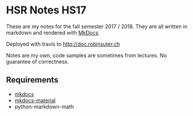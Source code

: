 # HSR Notes HS17
<!-- [![Build Status](https://travis-ci.com/Excape/hsr-docs-fs17.svg?token=ZqvKykpEV75vbEi3DHD8&branch=master)](https://travis-ci.com/Excape/hsr-docs-fs17)-->

These are my notes for the fall semester 2017 / 2018. They are all written in markdown and rendered with [MkDocs](https://github.com/mkdocs/mkdocs/releases).

Deployed with travis to http://doc.robinsuter.ch

Notes are my own, code samples are sometimes from lectures. No guarantee of correctness.

## Requirements
- [mkdocs](http://www.mkdocs.org/)
- [mkdocs-material](https://squidfunk.github.io/mkdocs-material/)
- python-markdown-math
